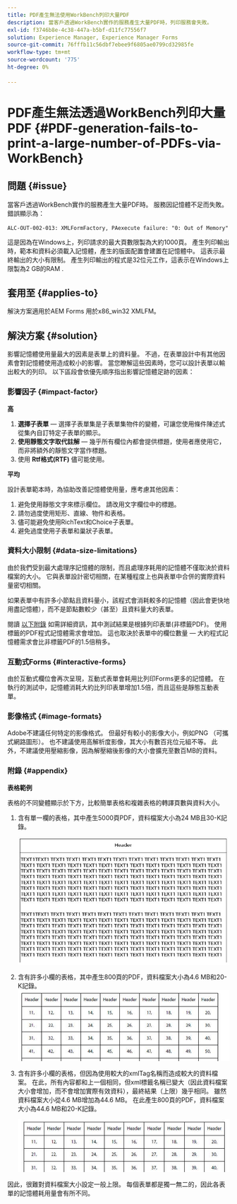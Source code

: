 ```yaml
---
title: PDF產生無法使用WorkBench列印大量PDF
description: 當客戶透過WorkBench實作的服務產生大量PDF時，列印服務會失敗。
exl-id: f3746b8e-4c38-447a-b5bf-d11fc77556f7
solution: Experience Manager, Experience Manager Forms
source-git-commit: 76fffb11c56dbf7ebee9f6805ae0799cd32985fe
workflow-type: tm+mt
source-wordcount: '775'
ht-degree: 0%

---
```


# PDF產生無法透過WorkBench列印大量PDF {#PDF-generation-fails-to-print-a-large-number-of-PDFs-via-WorkBench}

## 問題 {#issue}

當客戶透過WorkBench實作的服務產生大量PDF時。 服務因記憶體不足而失敗。 錯誤顯示為：

`ALC-OUT-002-013: XMLFormFactory, PAexecute failure: "0: Out of Memory"`

<!-- Attached is a simplified template (BollatoRiservatiLandscape_table_simple.xdp) that simulates the problem.
Using the Designer, if we associate the template "BollatoRiservatiLandscape_table_semplice.xdp" with the XML file "BollatoRiservati.xml" during the generation of the pdf, the process comes to occupy 1.6 Gb of RAM. On the server side, with the complete template, the pdf generation process breaks down, occupying 2 GB of RAM.-->

這是因為在Windows上，列印請求的最大頁數限製為大約1000頁。 產生列印輸出時，範本和資料必須載入記憶體，產生的版面配置會建置在記憶體中。 這表示最終輸出的大小有限制。 產生列印輸出的程式是32位元工作，這表示在Windows上限製為2 GB的RAM <!--and 4 GB on UNIX-->.

## 套用至 {#applies-to}

解決方案適用於AEM Forms <!--JEE Server and AEM Forms on OSGi Server--> 用於x86_win32 XMLFM。

## 解決方案 {#solution}

影響記憶體使用量最大的因素是表單上的資料量。 不過，在表單設計中有其他因素會對記憶體使用造成較小的影響。 當您瞭解這些因素時，您可以設計表單以輸出較大的列印。 以下區段會依優先順序指出影響記憶體足跡的因素：

### 影響因子 {#impact-factor}

**高**

1. **選擇子表單**  — 選擇子表單集是子表單集物件的變體，可讓您使用條件陳述式從集內自訂特定子表單的顯示。
1. **使用靜態文字取代註解**  — 幾乎所有欄位內都會提供標題，使用者應使用它，而非將額外的靜態文字當作標題。
1. 使用 **Rtf格式(RTF)** 儘可能使用。

**平均**

設計表單範本時，為協助改善記憶體使用量，應考慮其他因素：

1. 避免使用靜態文字來標示欄位。 請改用文字欄位中的標題。
2. 請勿過度使用矩形、直線、物件和表格。
3. 儘可能避免使用RichText和Choice子表單。
4. 避免過度使用子表單和巢狀子表單。

### 資料大小限制 {#data-size-limitations}

由於我們受到最大處理序記憶體的限制，而且處理序耗用的記憶體不僅取決於資料檔案的大小。 它與表單設計密切相關，在某種程度上也與表單中合併的實際資料量密切相關。

如果表單中有許多小節點且資料量小，該程式會消耗較多的記憶體（因此會更快地用盡記憶體），而不是節點數較少（甚至）且資料量大的表單。

閱讀 [以下附錄](#appendix) 如需詳細資訊，其中測試結果是根據列印表單(非標籤PDF)。 使用標籤的PDF程式記憶體需求會增加。 這也取決於表單中的欄位數量 — 大約程式記憶體需求會比非標籤PDF的1.5倍稍多。

### 互動式Forms {#interactive-forms}

由於互動式欄位會再次呈現，互動式表單會耗用比列印Forms更多的記憶體。 在執行的測試中，記憶體消耗大約比列印表單增加1.5倍，而且這些是靜態互動表單。

### 影像格式 {#image-formats}

Adobe不建議任何特定的影像格式。 但最好有較小的影像大小，例如PNG （可攜式網路圖形）。 也不建議使用高解析度影像，其大小有數百兆位元組不等。 此外，不建議使用壓縮影像，因為解壓縮後影像的大小會擴充至數百MB的資料。

### 附錄 {#appendix}

**表格範例**

表格的不同變體顯示於下方，比較簡單表格和複雜表格的轉譯頁數與資料大小。

1. 含有單一欄的表格，其中產生5000頁PDF，資料檔案大小為24 MB且30-K記錄。

   ![table_single_column](/help/forms/using/assets/table_single_column.png)

1. 含有許多小欄的表格，其中產生800頁的PDF，資料檔案大小為4.6 MB和20-K記錄。
   ![table_many_small_columns](/help/forms/using/assets/table_many_small_columns.png)

1. 含有許多小欄的表格，但因為使用較大的xmlTag名稱而造成較大的資料檔案。
在此，所有內容都和上一個相同，但xml標籤名稱已變大（因此資料檔案大小會增加，而不會增加實際有效資料），最終結果（上限）幾乎相同。 雖然資料檔案大小從4.6 MB增加為44.6 MB。 在此產生800頁的PDF，資料檔案大小為44.6 MB和20-K記錄。

   ![table_bigger_xml_tagname](/help/forms/using/assets/table_bigger_xml_tagname.png)

因此，很難對資料檔案大小設定一般上限。 每個表單都是獨一無二的，因此各表單的記憶體耗用量會有所不同。
